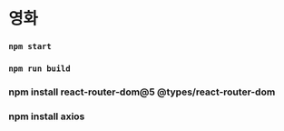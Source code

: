 # 영화 
### `npm start`

### `npm run build`

### npm install react-router-dom@5 @types/react-router-dom
### npm install axios
